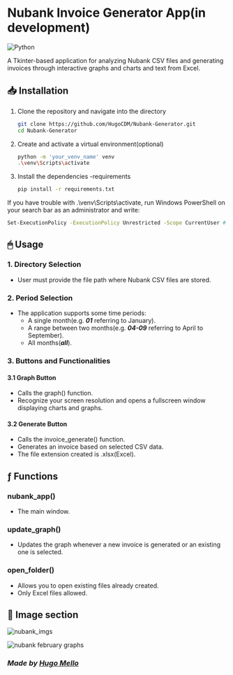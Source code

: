 # Nubank Invoice Generator App(in development)
![Python](https://img.shields.io/badge/python-3670A0?style=for-the-badge&logo=python&logoColor=ffdd54)

<p> A Tkinter-based application for analyzing Nubank CSV files and generating invoices through interactive graphs and charts and text from Excel.</p>




## 📥 Installation
1. Clone the repository and navigate into the directory
   ```bash
   git clone https://github.com/HugoCDM/Nubank-Generator.git
   cd Nubank-Generator
   ```
2. Create and activate a virtual environment(optional)
   ```bash
   python -m 'your_venv_name' venv
   .\venv\Scripts\activate
   ```
3. Install the dependencies -requirements
   ```bash
   pip install -r requirements.txt 
   ```
If you have trouble with .\venv\Scripts\activate, run Windows PowerShell on your search bar as an administrator and write:
```bash
Set-ExecutionPolicy -ExecutionPolicy Unrestricted -Scope CurrentUser # Then type Y and press Enter. Go to step 2
```
## 🖱 Usage
### 1. Directory Selection
- User must provide the file path where Nubank CSV files are stored.
### 2. Period Selection
- The application supports some time periods:
  - A single month(e.g. ***01*** referring to January).
  - A range between two months(e.g. ***04-09*** referring to April to September).
  - All months(***all***).

### 3. Buttons and Functionalities
#### 3.1 Graph Button
- Calls the graph() function.
- Recognize your screen resolution and opens a fullscreen window displaying charts and graphs.

#### 3.2 Generate Button
- Calls the invoice_generate() function.
- Generates an invoice based on selected CSV data.
- The file extension created is .xlsx(Excel).

## ƒ Functions
### nubank_app()
- The main window.

### update_graph()
- Updates the graph whenever a new invoice is generated or an existing one is selected.

### open_folder()
- Allows you to open existing files already created.
- Only Excel files allowed.


## 🌅 Image section


![nubank_imgs](https://github.com/user-attachments/assets/66eba00a-4507-486e-af9e-16c06a397350)


![nubank february graphs](https://github.com/user-attachments/assets/5d391c60-3712-421e-9d9a-2aa23e037517)


### *Made by [Hugo Mello](https://github.com/HugoCDM)*







